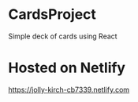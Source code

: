 # CardsProject
Simple deck of cards using React

# Hosted on Netlify
https://jolly-kirch-cb7339.netlify.com
